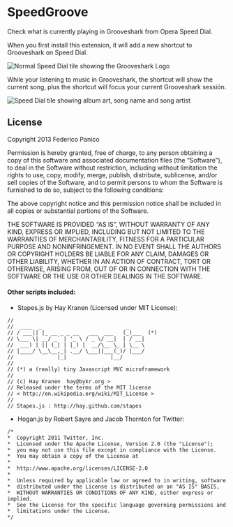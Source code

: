 # SpeedGroove

Check what is currently playing in Grooveshark from Opera Speed Dial.

When you first install this extension, it will add a new shortcut to Grooveshark on Speed Dial.

![Normal Speed Dial tile showing the Grooveshark Logo](https://raw.github.com/fedemp/speedgroove/gh-pages/screencapture.png)

While your listening to music in Grooveshark, the shortcut will show the current song, plus the shortcut will focus your current Grooveshark sessión.

![Speed Dial tile showing album art, song name and song artist](https://raw.github.com/fedemp/speedgroove/gh-pages/screencapture2.png)

## License

Copyright 2013 Federico Panico

Permission is hereby granted, free of charge, to any person obtaining a copy of this software and associated documentation files (the “Software”), to deal in the Software without restriction, including without limitation the rights to use, copy, modify, merge, publish, distribute, sublicense, and/or sell copies of the Software, and to permit persons to whom the Software is furnished to do so, subject to the following conditions:

The above copyright notice and this permission notice shall be included in all copies or substantial portions of the Software.

THE SOFTWARE IS PROVIDED “AS IS”, WITHOUT WARRANTY OF ANY KIND, EXPRESS OR IMPLIED, INCLUDING BUT NOT LIMITED TO THE WARRANTIES OF MERCHANTABILITY, FITNESS FOR A PARTICULAR PURPOSE AND NONINFRINGEMENT. IN NO EVENT SHALL THE AUTHORS OR COPYRIGHT HOLDERS BE LIABLE FOR ANY CLAIM, DAMAGES OR OTHER LIABILITY, WHETHER IN AN ACTION OF CONTRACT, TORT OR OTHERWISE, ARISING FROM, OUT OF OR IN CONNECTION WITH THE SOFTWARE OR THE USE OR OTHER DEALINGS IN THE SOFTWARE.  

#### Other scripts included:

* Stapes.js by Hay Kranen (Licensed under MIT License):
````
//
//  ____  _                           _
// / ___|| |_ __ _ _ __   ___  ___   (_)___  (*)
// \___ \| __/ _` | '_ \ / _ \/ __|  | / __|
//  ___) | || (_| | |_) |  __/\__ \_ | \__ \
// |____/ \__\__,_| .__/ \___||___(_)/ |___/
//              |_|              |__/
//
// (*) a (really) tiny Javascript MVC microframework
//
// (c) Hay Kranen  hay@bykr.org >
// Released under the terms of the MIT license
// < http://en.wikipedia.org/wiki/MIT_License >
//
// Stapes.js : http://hay.github.com/stapes
````

* Hogan.js by Robert Sayre and Jacob Thornton for Twitter:
````
/*
*  Copyright 2011 Twitter, Inc.
*  Licensed under the Apache License, Version 2.0 (the "License");
*  you may not use this file except in compliance with the License.
*  You may obtain a copy of the License at
*
*  http://www.apache.org/licenses/LICENSE-2.0
*
*  Unless required by applicable law or agreed to in writing, software
*  distributed under the License is distributed on an "AS IS" BASIS,
*  WITHOUT WARRANTIES OR CONDITIONS OF ANY KIND, either express or implied.
*  See the License for the specific language governing permissions and
*  limitations under the License.
*/
````
